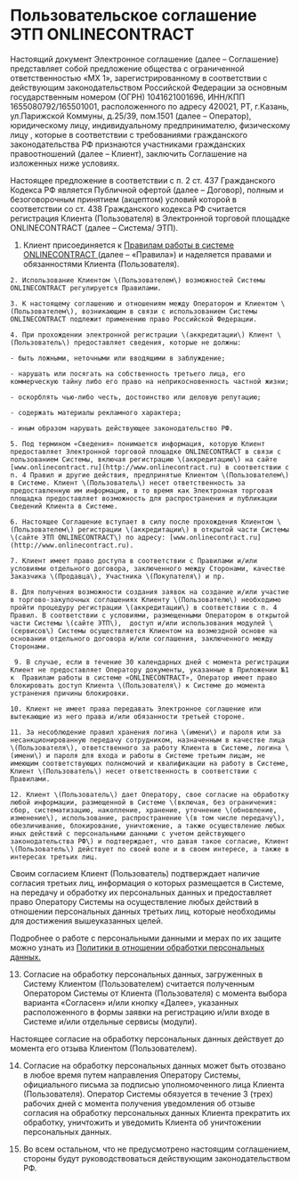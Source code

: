 # Пользовательское соглашение ЭТП ONLINECONTRACT

Настоящий документ Электронное соглашение \(далее – Соглашение\) представляет собой предложение общества с ограниченной ответственностью «МХ 1», зарегистрированному в соответствии с действующим законодательством Российской Федерации за основным государственным номером \(ОГРН\)  1041621001696, ИНН/КПП  1655080792/165501001, расположенного по адресу 420021, РТ, г.Казань, ул.Парижской Коммуны, д.25/39, пом.1501  \(далее – Оператор\), юридическому лицу, индивидуальному предпринимателю, физическому лицу , которые в соответствии с требованиями гражданского законодательства РФ признаются участниками гражданских правоотношений \(далее – Клиент\), заключить Соглашение на изложенных ниже условиях.

Настоящее предложение в соответствии с п. 2 ст. 437 Гражданского Кодекса РФ является Публичной офертой \(далее – Договор\), полным и безоговорочным принятием \(акцептом\) условий которой в соответствии со ст. 438 Гражданского кодекса РФ считается регистрация Клиента \(Пользователя\) в Электронной торговой площадке ONLINECONTRACT \(далее – Система/ ЭТП\).

  
   1. Клиент присоединяется к [Правилам работы в системе ONLINECONTRACT ](https://docs.onlinecontract.ru/)\(далее – «Правила»\) и наделяется правами и обязанностями  Клиента \(Пользователя\).

    2. Использование Клиентом \(Пользователем\) возможностей Системы ONLINECONTRACT регулируется Правилами.

    3. К настоящему соглашению и отношениям между Оператором и Клиентом \(Пользователем\), возникающим в связи с использованием Системы ONLINECONTRACT подлежит применению право Российской Федерации.

    4. При прохождении электронной регистрации \(аккредитации\) Клиент \(Пользователь\) предоставляет сведения, которые не должны:

    - быть ложными, неточными или вводящими в заблуждение;

    - нарушать или посягать на собственность третьего лица, его коммерческую тайну либо его право на неприкосновенность частной жизни;

    - оскорблять чью-либо честь, достоинство или деловую репутацию;

    - содержать материалы рекламного характера;

    - иным образом нарушать действующее законодательство РФ.

    5. Под термином «Сведения» понимается информация, которую Клиент предоставляет Электронной торговой площадке ONLINECONTRACT в связи с пользованием Системы, включая регистрацию \(аккредитацию\) на сайте [www.onlinecontract.ru](http://www.onlinecontract.ru) в соответствии с п. 4 Правил и другие действия, предпринятые Клиентом \(Пользователем\) в Системе. Клиент \(Пользователь\) несет ответственность за предоставленную им информацию, в то время как Электронная торговая площадка предоставляет возможность для распространения и публикации Сведений Клиента в Системе.

    6. Настоящее Соглашение вступает в силу после прохождения Клиентом \(Пользователем\) регистрации \(аккредитации\) в открытой части Системы \(сайте ЭТП ONLINECONTRACT\) по адресу: [www.onlinecontract.ru](http://www.onlinecontract.ru).

    7. Клиент имеет право доступа в соответствии с Правилами и/или условиями отдельного договора, заключенного между Сторонами, качестве Заказчика \(Продавца\), Участника \(Покупателя\) и пр.

    8. Для получения возможности создания заявок на создание и/или участие в торгово-закупочных соглашениях Клиенту \(Пользователю\) необходимо пройти процедуру регистрации \(аккредитации\) в соответствии с п. 4 Правил. В соответствии с условиями, размещенными Оператором в открытой части Системы \(сайте ЭТП\),  доступ и/или использования модулей \(сервисов\) Системы осуществляется Клиентом на возмездной основе на основании отдельного договора и/или соглашения, заключенного между Сторонами.     

     9. В случае, если в течение 30 календарных дней с момента регистрации Клиент не предоставляет Оператору документы, указанные в Приложении №1 к  Правилам работы в системе «ONLINECONTRACT», Оператор имеет право блокировать доступ Клиента \(Пользователя\) к Системе до момента устранения причины блокировки.

    10. Клиент не имеет права передавать Электронное соглашение или вытекающие из него права и/или обязанности третьей стороне.

    11. За несоблюдение правил хранения логина \(имени\) и пароля или за несанкционированную передачу сотрудником, назначенным в качестве лица \(Пользователя\), ответственного за работу Клиента в Системе, логина \(имени\) и пароля для входа и работы в Системе третьим лицам, не имеющим соответствующих полномочий и квалификации на работу в Системе, Клиент \(Пользователь\) несет ответственность в соответствии с Правилами.

    12. Клиент \(Пользователь\) дает Оператору, свое согласие на обработку любой информации, размещенной в Системе \(включая, без ограничения: сбор, систематизацию, накопление, хранение, уточнение \(обновление, изменение\), использование, распространение \(в том числе передачу\), обезличивание, блокирование, уничтожение, а также осуществление любых иных действий с персональными данными с учетом действующего законодательства РФ\) и подтверждает, что давая такое согласие, Клиент \(Пользователь\) действует по своей воле и в своем интересе, а также в интересах третьих лиц.

Своим согласием Клиент \(Пользователь\) подтверждает наличие согласия третьих лиц, информация о которых размещается в Системе, на передачу и обработку их персональных данных и предоставляет право Оператору Системы на осуществление любых действий в отношении персональных данных третьих лиц, которые необходимы для достижения вышеуказанных целей.

Подробнее о работе с персональными данными и мерах по их защите можно узнать из [Политики в отношении обработки персональных данных.](https://docs.onlinecontract.ru/politika-v-otnoshenii-obrabotki-personalnykh-dannykh)

13. Согласие на обработку персональных данных, загруженных в Систему Клиентом \(Пользователем\) считается полученным Оператором Системы от Клиента \(Пользователя\) с момента выбора варианта «Согласен» и/или кнопку «Далее», указанных расположенного в формы заявки на регистрацию и/или входе в Системе и/или отдельные сервисы \(модули\).

Настоящее согласие на обработку персональных данных действует до момента его отзыва Клиентом \(Пользователем\).

14. Согласие на обработку персональных данных может быть отозвано в любое время путем направления Оператору Системы, официального письма за подписью уполномоченного лица Клиента \(Пользователя\). Оператор Системы обязуется в течение 3 \(трех\) рабочих дней с момента получения уведомления об отзыве согласия на обработку персональных данных Клиента прекратить их обработку, уничтожить и уведомить Клиента об уничтожении персональных данных.

15. Во всем остальном, что не предусмотрено настоящим соглашением, стороны будут руководствоваться действующим законодательством РФ.

